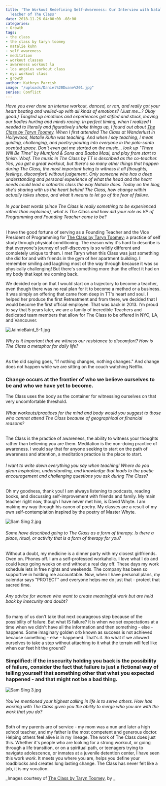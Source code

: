 ```yaml
---
title: 'The Workout Redefining Self-Awareness: Our Interview with Natalie Kuhn, Founding
  Teacher of The Class'
date: 2018-11-26 04:00:00 -08:00
categories:
- Growth
tags:
- the class
- the class by taryn toomey
- natalie kuhn
- self awareness
- meditation
- workout classes
- awareness workout la
- los angeles workout class
- nyc workout class
- growth
author: Kathryn Parrish
image: "/uploads/Daniel%20Duane%201.jpg"
series: Conflict
---
```


_Have you ever done an intense workout, danced, or ran, and really got your heart beating and welled-up with all kinds of emotions? (Just me...? Okay good.) Tangled up emotions and experiences get stifled and stuck, leaving our bodies hurting and minds racing. In perfect timing, when I realized I needed to literally and figuratively shake things up, I found out about [The Class by Taryn Toomey](https://taryntoomey.com/). When I first attended The Class at Wanderlust in Hollywood, Natalie Kuhn was teaching. And when I say teaching, I mean guiding, challenging, and poetry-pouring into everyone in the palo-santo scented space. Don't even get me started on the music... look up "There Will Be Time" by Mumford & Sons and Baaba Maal, and play from start to finish. Woof. The music in The Class by TT is described as the co-teacher. Yes, you get a great workout, but there's so many other things that happen during The Class, the most important being to witness it all (thoughts, feelings, discomfort) without judgement. Only someone who has a deep understanding and personal experience of what the head and the heart needs could lead a cathartic class the way Natalie does. Today on the blog, she's sharing with us the heart behind The Class, how change within actually takes shape, and what it means to let go of the fear of failure._

###### In your best words (since The Class is really something to be experienced rather than explained), what is The Class and how did your role as VP of Programming and Founding Teacher come to be? 

I have the good fortune of serving as a Founding Teacher and the Vice President of Programming for [The Class by Taryn Toomey](https://taryntoomey.com/); a practice of self study through physical conditioning. The reason why it's hard to describe is that everyone's journey of self-discovery is so wildly different and completely unique to them. I met Taryn when this Class was just something she did for and with friends in the gym of her apartment building. I remember smiling and laughing most of the way through because it was so physically challenging! But there's something more than the effect it had on my body that kept me coming back. 

We decided early on that I would start on a trajectory to become a teacher, even though there was no real plan for it to become a method or a business. It was simply an offering that came from deep in TT's heart and soul. I helped her produce the first Retreatment and from there, we decided that I would become the first official employee. That was back in 2013. I'm proud to say that 5 years later, we are a family of incredible Teachers and dedicated team members that allow for The Class to be offered in NYC, LA, and Vancouver.

![JaimieBaird_5-1.jpg](/uploads/JaimieBaird_5-1.jpg)

###### Why is it important that we witness our resistance to discomfort? How is The Class a metaphor for daily life?

As the old saying goes, "If nothing changes, nothing changes." And change does not happen while we are sitting on the couch watching Netflix. 

### Change occurs at the frontier of who we believe ourselves to be and who we have yet to become. 

The Class uses the body as the container for witnessing ourselves on that very uncomfortable threshold. 

###### What workouts/practices for the mind and body would you suggest to those who cannot attend The Class because of geographical or financial reasons? 

The Class is the practice of awareness, the ability to witness your thoughts rather than believing you are them. Meditation is the non-doing practice of awareness. I would say that for anyone seeking to start on the path of awareness and attention, a meditation practice is the place to start. 

###### I want to write down everything you say when teaching! Where do you glean inspiration, understanding, and knowledge that leads to the poetic encouragement and challenging questions you ask during The Class? 

Oh my goodness, thank you! I am always listening to podcasts, reading books, and discussing self-improvement with friends and family. My main teacher right now, though I have never met him, is David Whyte. I am making my way through his canon of poetry. My classes are a result of my own self-contemplation inspired by the poetry of Master Whyte. 

![Sam Sing 2.jpg](/uploads/Sam%20Sing%202.jpg)

###### Some have described going to The Class as a form of therapy. Is there a place, ritual, or activity that is a form of therapy for you?

Without a doubt, my medicine is a dinner party with my closest girlfriends. Oven on. Phones off. I am a self-professed workaholic. I love what I do and could keep going weeks on end without a real day off. These days my work schedule lets in free nights and weekends. The company has been so supportive in holding me accountable. Now, when I have personal plans, my calendar says "PROTECT" and everyone helps me do just that - protect that sacred time.

###### Any advice for women who want to create meaningful work but are held back by insecurity and doubt?

So many of us don't take that next courageous step because of the possibility of failure. But what IS failure? It is when we set expectations at a time when we didn't have all the information and then something - else - happens. Some imaginary golden orb known as success is not achieved because something - else - happened. That's it. So what if we allowed ourselves to take a step without attaching to it what the terrain will feel like when our feet hit the ground? 

### Simplified: if the insecurity holding you back is the possibility of failure, consider the fact that failure is just a fictional way of telling yourself that something other that what you expected happened - and that might not be a bad thing. 

![Sam Sing 3.jpg](/uploads/Sam%20Sing%203.jpg)

###### You've mentioned your highest calling in life is to serve others. How has working with The Class given you the ability to merge who you are with the work that you do?

Both of my parents are of service - my mom was a nun and later a high school teacher, and my father is the most competent and generous doctor. Helping others feel alive is in my lineage. The work of The Class does just this. Whether it's people who are looking for a strong workout, or going through a life transition, or on a spiritual path, or teenagers trying to navigate adolescence, or inmates at a juvenile detention center, I have seen this work _work_. It meets you where you are, helps you define your roadblocks and creates long lasting change. The Class has never felt like a job, it is my vocation. 

_Images courtesy of [The Class by Taryn Toomey](https://taryntoomey.com/), by _